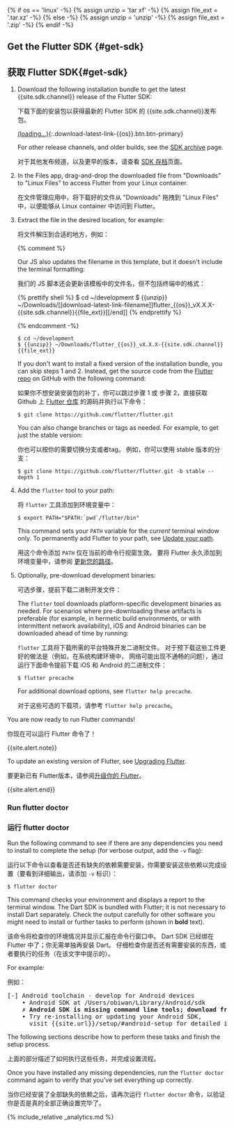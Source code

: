 {% if os == 'linux' -%}
  {% assign unzip = 'tar xf' -%}
  {% assign file_ext = '.tar.xz' -%}
{% else -%}
  {% assign unzip = 'unzip' -%}
  {% assign file_ext = '.zip' -%}
{% endif -%}

## Get the Flutter SDK {#get-sdk}

## 获取 Flutter SDK{#get-sdk}

 1. Download the following installation bundle to get the latest
    {{site.sdk.channel}} release of the Flutter SDK:

    下载下面的安装包以获得最新的 Flutter SDK 的 {{site.sdk.channel}}发布包。

    [(loading...)](#){:.download-latest-link-{{os}}.btn.btn-primary}

    For other release channels, and older builds,
    see the [SDK archive][] page.

    对于其他发布频道，以及更早的版本，请查看 [SDK 存档][SDK archive]页面。

 1. In the Files app, drag-and-drop the downloaded file from "Downloads"
    to "Linux Files" to access Flutter from your Linux container.

    在文件管理应用中，将下载好的文件从 "Downloads" 拖拽到 "Linux Files" 中，以便能够从 Linux container 中访问到 Flutter。

 1. Extract the file in the desired location, for example:

    将文件解压到合适的地方，例如：

    {% comment %}

      Our JS also updates the filename in this template, but it doesn't include the terminal formatting:

      我们的 JS 脚本还会更新该模板中的文件名，但不包括终端中的格式：

      {% prettify shell %}
      $ cd ~/development
      $ {{unzip}} ~/Downloads/[[download-latest-link-filename]]flutter_{{os}}_vX.X.X-{{site.sdk.channel}}{{file_ext}}[[/end]]
      {% endprettify %}
      
    {% endcomment -%}

    ```terminal
    $ cd ~/development
    $ {{unzip}} ~/Downloads/flutter_{{os}}_vX.X.X-{{site.sdk.channel}}{{file_ext}}
    ```
    
    If you don't want to install a fixed version of the installation bundle, 
    you can skip steps 1 and 2. 
    Instead, get the source code from the [Flutter repo][]
    on GitHub with the following command:

    如果你不想安装安装包的补丁，你可以跳过步骤 1 或 步骤 2，直接获取 Github 上 [Flutter 仓库][Flutter repo] 的源码并执行以下命令：
    
    ```terminal
    $ git clone https://github.com/flutter/flutter.git
    ```
    
    You can also change branches or tags as needed.
    For example, to get just the stable version:

    你也可以按你的需要切换分支或者tag。
    例如，你可以使用 stable 版本的分支：
    
    ```terminal
    $ git clone https://github.com/flutter/flutter.git -b stable --depth 1
    ```
    
 1. Add the `flutter` tool to your path:

    将 `flutter` 工具添加到环境变量中：

    ```terminal
    $ export PATH="$PATH:`pwd`/flutter/bin"
    ```

    This command sets your `PATH` variable for the
    _current_ terminal window only.
    To permanently add Flutter to your path, see
    [Update your path][].

    用这个命令添加 `PATH` 仅在当前的命令行视窗生效。
    要将 Flutter 永久添加到环境变量中，请参阅
    [更新您的路径][Update your path]。

 1. Optionally, pre-download development binaries:

    可选步骤，提前下载二进制开发文件：

    The `flutter` tool downloads platform-specific development binaries as
    needed. For scenarios where pre-downloading these artifacts is preferable
    (for example, in hermetic build environments,
    or with intermittent network availability), iOS
    and Android binaries can be downloaded ahead of time by running:

    `flutter` 工具将下载所需的平台特殊开发二进制文件。
    对于预下载这些工件更好的做法是（例如，在系统构建环境中，
    网络可能出现不通畅的问题），通过运行下面命令提前下载 iOS
    和 Android 的二进制文件：

    ```terminal
    $ flutter precache
    ```

    For additional download options, see `flutter help precache`.

    对于这些可选的下载项，请参考 `flutter help precache`。

You are now ready to run Flutter commands!

你现在可以运行 Flutter 命令了！

{{site.alert.note}}

  To update an existing version of Flutter, see
  [Upgrading Flutter][].

  要更新已有 Flutter版本，请参阅[升级你的 Flutter][Upgrading Flutter]。

{{site.alert.end}}


### Run flutter doctor

### 运行 flutter doctor

Run the following command to see if there are any dependencies you need to
install to complete the setup (for verbose output, add the `-v` flag):

运行以下命令以查看是否还有缺失的依赖需要安装，你需要安装这些依赖以完成设置（要看到详细输出，请添加 `-v` 标识）：

```terminal
$ flutter doctor
```

This command checks your environment and displays a report to the terminal
window. The Dart SDK is bundled with Flutter; it is not necessary to install
Dart separately. Check the output carefully for other software you might
need to install or further tasks to perform (shown in **bold** text).

该命令将检查你的环境情况并显示汇报在命令行窗口中。
Dart SDK 已经绑在 Flutter 中了；你无需单独再安装 Dart。
仔细检查你是否还有需要安装的东西，或者要执行的任务（在该文字中提示的）。

For example:

例如：

<pre>
[-] Android toolchain - develop for Android devices
    • Android SDK at /Users/obiwan/Library/Android/sdk
    <strong>✗ Android SDK is missing command line tools; download from https://goo.gl/XxQghQ</strong>
    • Try re-installing or updating your Android SDK,
      visit {{site.url}}/setup/#android-setup for detailed instructions.
</pre>

The following sections describe how to perform these tasks and finish the setup
process.

上面的部分描述了如何执行这些任务，并完成设置流程。

Once you have installed any missing dependencies, run the `flutter doctor`
command again to verify that you’ve set everything up correctly.

当你已经安装了全部缺失的依赖之后，请再次运行 `flutter doctor` 命令，以验证你是否是真的全部正确设置完毕了。

{% include_relative _analytics.md %}

[Flutter repo]: {{site.github}}/flutter/flutter
[Installing snapd]: https://snapcraft.io/docs/installing-snapd
[SDK archive]: /docs/development/tools/sdk/archive
[Snap Store]: https://snapcraft.io/store
[snapd]: https://snapcraft.io/flutter
[Update your path]: #update-your-path
[Upgrading Flutter]: /docs/development/tools/sdk/upgrading
